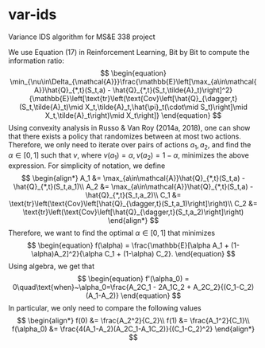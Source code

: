 # var-ids
Variance IDS algorithm for MS&amp;E 338 project

We use Equation (17) in Reinforcement Learning, Bit by Bit to compute the information ratio:
$$
\begin{equation}
\min_{\nu\in\Delta_{\mathcal{A}}}\frac{\mathbb{E}\left[\max_{a\in\mathcal{A}}\hat{Q}_{*,t}(S_t,a) - \hat{Q}_{*,t}(S_t,\tilde{A}_t)\right]^2}{\mathbb{E}\left[\text{tr}\left(\text{Cov}\left[\hat{Q}_{\dagger,t}(S_t,\tilde{A}_t)\mid X_t,\tilde{A}_t,\hat{\pi}_t(\cdot\mid S_t)\right]\mid X_t,\tilde{A}_t\right)\mid X_t\right]}
\end{equation}
$$
Using convexity analysis in Russo & Van Roy (2014a, 2018), one can show that there exists a policy that randomizes between at most two actions. Therefore, we only need to iterate over pairs of actions $a_1,a_2$, and find the 
$\alpha\in[0,1]$ such that $\nu$, where $\nu(a_1)=\alpha, \nu(a_2)=1-\alpha$, minimizes the above expression. For simplicity of notation, we define
$$
\begin{align*}
A_1 &= \max_{a\in\mathcal{A}}\hat{Q}_{*,t}(S_t,a) - \hat{Q}_{*,t}(S_t,a_1)\\
A_2 &= \max_{a\in\mathcal{A}}\hat{Q}_{*,t}(S_t,a) - \hat{Q}_{*,t}(S_t,a_2)\\
C_1 &= \text{tr}\left(\text{Cov}\left[\hat{Q}_{\dagger,t}(S_t,a_1)\right]\right)\\
C_2 &= \text{tr}\left(\text{Cov}\left[\hat{Q}_{\dagger,t}(S_t,a_2)\right]\right)
\end{align*}
$$
Therefore, we want to find the optimal $\alpha\in[0,1]$ that minimizes
$$
\begin{equation}
f(\alpha) = \frac{\mathbb{E}[\alpha A_1 + (1-\alpha)A_2]^2}{\alpha C_1 + (1-\alpha) C_2}.
\end{equation}
$$
Using algebra, we get that 
$$
\begin{equation}
f'(\alpha_0) = 0\quad\text{when}~\alpha_0=\frac{A_2C_1 - 2A_1C_2 + A_2C_2}{(C_1-C_2)(A_1-A_2)}
\end{equation}
$$
In particular, we only need to compare the following values
$$
\begin{align*}
f(0) &= \frac{A_2^2}{C_2}\\
f(1) &= \frac{A_1^2}{C_1}\\
f(\alpha_0) &= \frac{4(A_1-A_2)(A_2C_1-A_1C_2)}{(C_1-C_2)^2}
\end{align*}
$$